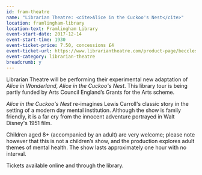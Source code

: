 ```yaml
---
id: fram-theatre
name: "Librarian Theatre: <cite>Alice in the Cuckoo's Nest</cite>"
location: framlingham-library
location-text: Framlingham Library
event-start-date: 2017-12-14
event-start-time: 1930
event-ticket-price: 7.50, concessions £4
event-ticket-url: https://www.librariantheatre.com/product-page/beccleslibrary
event-category: librarian-theatre
breadcrumb: y
---
```


Librarian Theatre will be performing their experimental new adaptation of <cite>Alice in Wonderland</cite>, <cite>Alice in the Cuckoo's Nest</cite>.
This library tour is being partly funded by Arts Council England’s Grants for the Arts scheme.

<cite>Alice in the Cuckoo's Nest</cite> re-imagines Lewis Carroll's classic story in the setting of a modern day mental institution. Although the show is family friendly, it is a far cry from the innocent adventure portrayed in Walt Disney's 1951 film.

Children aged 8+ (accompanied by an adult) are very welcome; please note however that this is not a children’s show, and the production explores adult themes of mental health. The show lasts approximately one hour with no interval.

Tickets available online and through the library.
